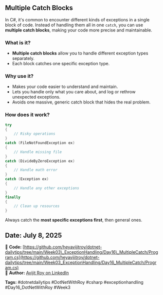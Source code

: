﻿## Multiple Catch Blocks

In C#, it's common to encounter different kinds of exceptions in a single block of code. Instead of handling them all in one `catch`, you can use **multiple catch blocks**, making your code more precise and maintainable.

### What is it?

* **Multiple catch blocks** allow you to handle different exception types separately.
* Each block catches one specific exception type.

### Why use it?

* Makes your code easier to understand and maintain.
* Lets you handle only what you care about, and log or rethrow unexpected exceptions.
* Avoids one massive, generic catch block that hides the real problem.

### How does it work?

```csharp
try
{
    // Risky operations
}
catch (FileNotFoundException ex)
{
    // Handle missing file
}
catch (DivideByZeroException ex)
{
    // Handle math error
}
catch (Exception ex)
{
    // Handle any other exceptions
}
finally
{
    // Clean up resources
}
```

Always catch the **most specific exceptions first**, then general ones.

## **Date:** July 8, 2025
🔗 **Code:** [https://github.com/heyavijitroy/dotnet-dailytips/tree/main/Week03\_ExceptionHandling/Day16\_MultipleCatch/Program.cs](https://github.com/heyavijitroy/dotnet-dailytips/tree/main/Week03_ExceptionHandling/Day16_MultipleCatch/Program.cs)  
🔗 **Author:** [Avijit Roy on LinkedIn](https://www.linkedin.com/in/HeyAvijitRoy/)  

**Tags:** #dotnetdailytips #DotNetWithRoy #csharp #exceptionhandling #Day16\_DotNetWithRoy #Week3
